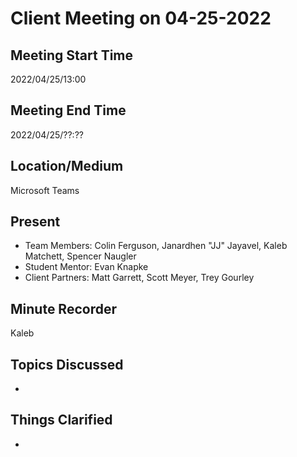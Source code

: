 # Client Meeting on 04-25-2022

## Meeting Start Time

2022/04/25/13:00

## Meeting End Time

2022/04/25/??:??

## Location/Medium

Microsoft Teams

## Present

- Team Members: Colin Ferguson, Janardhen "JJ" Jayavel, Kaleb Matchett, Spencer Naugler
- Student Mentor: Evan Knapke
- Client Partners: Matt Garrett, Scott Meyer, Trey Gourley

## Minute Recorder

Kaleb

## Topics Discussed
- 

## Things Clarified
- 
